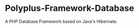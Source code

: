 Polyplus-Framework-Database
===========================

A PHP Database Framework based on Java's Hibernate.
